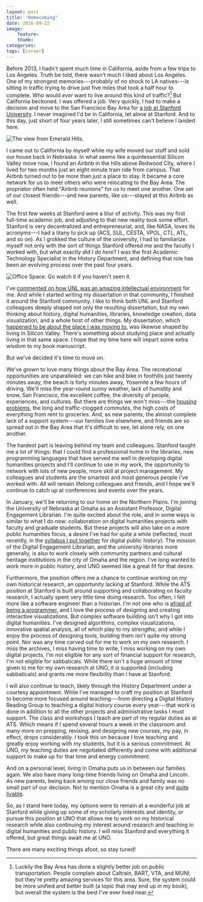 ```yaml
---
layout: post
title: "Homecoming"
date: 2016-09-22
image: 
    feature: 
    thumb: 
categories:
tags: [career]
---
```


Before 2013, I hadn't spent much time in California, aside from a few trips to Los Angeles. Truth be told, there wasn't much I liked about Los Angeles. One of my strongest memories---probably of no shock to LA natives---is sitting in traffic trying to drive just five miles that took a half hour to complete. Who would *ever* want to live around this kind of traffic?[^1] But California beckoned. I was offered a job. Very quickly, I had to make a decision and move to the San Francisco Bay Area for [a job at Stanford University](http://jasonheppler.org/2012/12/03/new-job-joining-stanford/). I never imagined I'd be in California, let alone at Stanford. And to this day, just short of four years later, I still sometimes can't believe I landed here.

[^1]: Luckily the Bay Area has done a slightly better job on public transportation. People complain about Caltrain, BART, VTA, and MUNI, but they're pretty amazing services for this area. Sure, the system could be more unified and better built (a topic that may end up in my book), but overall the system is the best I've ever lived near.

![The view from Emerald Hills.](/assets/images/emerald-hills.png)

I came out to California by myself while my wife moved our stuff and sold our house back in Nebraska. In what seems like a quintessential Silicon Valley move now, I found an Airbnb in the hills above Redwood City, where I lived for two months just an eight minute train ride from campus. That Airbnb turned out to be more than just a place to stay. It became a core network for us to meet others who were relocating to the Bay Area. The proprietor often held "Airbnb reunions" for us to meet one another. One set of our closest friends---and new parents, like us---stayed at this Airbnb as well.

The first few weeks at Stanford were a blur of activity. This was my first full-time academic job, and adjusting to that new reality took some effort. Stanford is very decentralized and entrepreneurial, and, like NASA, loves its acronyms---I had a litany to pick up (ACS, SUL, CESTA, VPOL, CTL, ATL, and so on). As I grokked the culture of the university, I had to familiarize myself not only with the sort of things Stanford offered me and the faculty I worked with, but what exactly *did I do here*? I was the first Academic Technology Specialist in the History Department, and defining that role has been an evolving process over the past four years.

![Office Space. Go watch it if you haven't seen it.](/assets/images/whatdo.jpg)

I've [commented on how UNL was an amazing intellectual environment](https://twitter.com/jaheppler/status/764525961341657089) for me. And while I started writing my dissertation in that community, I finished it around the Stanford community. I like to think both UNL and Stanford colleagues deeply shaped not only the resulting dissertation, but my own thinking about history, digital humanities, libraries, knowledge creation, data visualization, and a whole host of other things. My dissertation, which [happened to be about the place I was moving to](http://digitalcommons.unl.edu/historydiss/86/), was likewise shaped by living in Silicon Valley. There's something about studying place and actually living in that same space. I hope that my time here will impart some extra wisdom to my book manuscript.

But we've decided it's time to move on.

We've grown to love many things about the Bay Area. The recreational opportunities are unparalleled: we can hike and bike in foothills just twenty minutes away, the beach is forty minutes away, Yosemite a few hours of driving. We'll miss the year-round sunny weather, lack of humidity and snow, San Francisco, the excellent coffee, the diversity of people, experiences, and cultures. But there are things we won't miss---the [housing problems](http://www.citylab.com/housing/2016/08/a-palo-alto-planning-commissioner-leaves-town-and-starts-a-furor/495983/), the long and traffic-clogged commutes, the high costs of everything from rent to groceries. And, as new parents, the almost complete lack of a support system---our families live elsewhere, and friends are so spread out in the Bay Area that it's difficult to see, let alone rely, on one another.

The hardest part is leaving behind my team and colleagues. Stanford taught me a lot of things: that I could find a professional home in the libraries, new programming languages that have served me well in developing digital humanities projects and I'll continue to use in my work, the opportunity to network with lots of new people, more skill at project management. My colleagues and students are the smartest and most generous people I've worked with. All will remain lifelong colleagues and friends, and I hope we'll continue to catch up at conferences and events over the years. 

In January, we'll be returning to our home on the Northern Plains. I'm joining the University of Nebraska at Omaha as an Assistant Professor, Digital Engagement Librarian. I'm quite excited about the role, and in some ways is similar to what I do now: collaboration on digital humanities projects with faculty and graduate students. But these projects will also take on a more public humanities focus, a desire I've had for quite a while (reflected, most recently, in the [syllabus I put together](http://jasonheppler.org/2016/08/26/syllabus-for-teaching-digital-public-history/) for digital public history). The mission of the Digital Engagement Librarian, and the university libraries more generally, is also to work closely with community partners and cultural heritage institutions in the city of Omaha and the region. I've long wanted to work more in public history, and UNO seemed like a great fit for that desire.

Furthermore, the position offers me a chance to continue working on my own historical research, an opportunity lacking at Stanford. While the ATS position at Stanford is built around supporting and collaborating on faculty research, I actually spent very little time doing research. Too often, I felt more like a software engineer than a historian. I'm not one who is [afraid of being a programmer](http://jasonheppler.org/2010/12/03/how-i-learned-code/), and I love the process of designing and creating interactive visualizations. But complex software building isn't why I got into digital humanities. I've designed algorithms, complex visualizations, innovative spatial analysis, all of which play to my strengths; and while I enjoy the process of designing tools, building them isn't quite my strong point. Nor was any time carved out for me to work on my own research. I miss the archives, I miss having time to write, I miss working on my own digital projects, I'm not eligible for any sort of financial support for research, I'm not eligible for sabbaticals. While there isn't a huge amount of time given to me for my own research at UNO, it *is* supported (including sabbaticals) and grants me more flexibility than I have at Stanford.

I will also continue to teach, likely through the History Department under a courtesy appointment. While I've managed to craft my position at Stanford to become more focused around teaching---from directing a Digital History Reading Group to teaching a digital history course every year---that work is done in addition to all the other projects and administrative tasks I must support. The class and workshops I teach are part of my regular duties as at ATS. Which means if I spend several hours a week in the classroom and many more on prepping, revising, and designing new courses, my pay, in effect, drops considerably. I took this on because I love teaching and greatly enjoy working with my students, but it is a serious commitment. At UNO, my teaching duties are negotiated differently and come with additional support to make up for that time and energy commitment. 

And on a personal level, living in Omaha puts us in between our families again. We also have many long-time friends living on Omaha and Lincoln. As new parents, being back among our close friends and family was no small part of our decision. Not to mention Omaha is a great city and [quite livable](http://www.omaha.com/money/omaha-lands-in-sweet-spot-of-rankings-for-economy-quality/article_ac3a75f6-eec0-5937-9bc3-0041b8a4ffe0.html).

So, as I stand here today, my options were to remain at a wonderful job at Stanford while giving up some of my scholarly interests and identity, or pursue this position at UNO that allows me to work on my historical research while also continuing my interest around research and teaching in digital humanities and public history. I will miss Stanford and everything it offered, but great things await me at UNO.

There are many exciting things afoot, so stay tuned!
